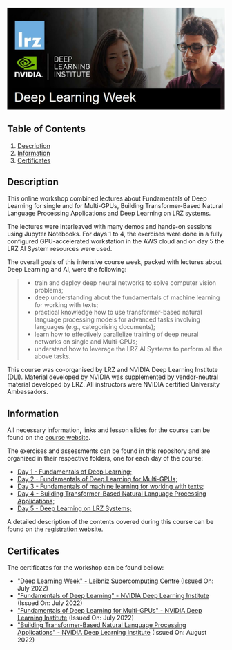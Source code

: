 ![Course](images/banner.jpg)

## Table of Contents
1. [Description](#description)
2. [Information](#information)
3. [Certificates](#certificates)

<a name="descripton"></a>
## Description

This online workshop combined lectures about Fundamentals of Deep Learning for single and for Multi-GPUs, Building Transformer-Based Natural Language Processing Applications and Deep Learning on LRZ systems.

The lectures were interleaved with many demos and hands-on sessions using Jupyter Notebooks. For days 1 to 4, the exercises were done in a fully configured GPU-accelerated workstation in the AWS cloud and on day 5 the LRZ AI System resources were used.

The overall goals of this intensive course week, packed with lectures about Deep Learning and AI, were the following:
> - train and deploy deep neural networks to solve computer vision problems;
> - deep understanding about the fundamentals of machine learning for working with texts;
> - practical knowledge how to use transformer-based natural language processing models for advanced tasks involving languages (e.g., categorising documents);
> - learn how to effectively parallelize training of deep neural networks on single and Multi-GPUs;
> - understand how to leverage the LRZ AI Systems to perform all the above tasks.

This course was co-organised by LRZ and NVIDIA Deep Learning Institute (DLI). Material developed by NVIDIA was supplemented by vendor-neutral material developed by LRZ. All instructors were NVIDIA certified University Ambassadors.

<a name="information"></a>
## Information

All necessary information, links and lesson slides for the course can be found on the [course website](https://doku.lrz.de/display/PUBLIC/Deep+Learning+Week+@+LRZ+2022).

The exercises and assessments can be found in this repository and are organized in their respective folders, one for each day of the course:
- [Day 1 - Fundamentals of Deep Learning;](https://github.com/HROlive/Deep-Learning-Week-Course/tree/main/Day%201%20-%20Fundamentals%20of%20Deep%20Learning)
- [Day 2 - Fundamentals of Deep Learning for Multi-GPUs;](https://github.com/HROlive/Deep-Learning-Week-Course/tree/main/Day%202%20-%20Fundamentals%20of%20Deep%20Learning%20for%20Multi-GPUs)
- [Day 3 - Fundamentals of machine learning for working with texts;](https://github.com/HROlive/Deep-Learning-Week-Course/tree/main/Day%203%20-%20Fundamentals%20of%20machine%20learning%20for%20working%20with%20texts)
- [Day 4 - Building Transformer-Based Natural Language Processing Applications;](https://github.com/HROlive/Deep-Learning-Week-Course/tree/main/Day%204%20-Building%20Transformer-Based%20Natural%20Language%20Processing%20Applications)
- [Day 5 - Deep Learning on LRZ Systems;](https://github.com/HROlive/Deep-Learning-Week-Course/tree/main/Day%205%20-%20Deep%20Learning%20on%20LRZ%20Systems)

A detailed description of the contents covered during this course can be found on the [registration website.](https://app1.edoobox.com/en/LRZ/Online%20Courses/Online%20Course.ed.e4cafa37d0c0_6397755004.Deep%20Learning%20Week)

<a name="certificates"></a>
## Certificates

The certificates for the workshop can be found bellow:

- ["Deep Learning Week" - Leibniz Supercomputing Centre](https://github.com/HROlive/Deep-Learning-Week-Course/blob/main/images/Certificate.pdf) (Issued On: July 2022)
- ["Fundamentals of Deep Learning" - NVIDIA Deep Learning Institute](https://courses.nvidia.com/certificates/4693c35f1c7a41baa9be0e520a4f34bd/) (Issued On: July 2022)
- ["Fundamentals of Deep Learning for Multi-GPUs" - NVIDIA Deep Learning Institute](https://courses.nvidia.com/certificates/8b9f35a826eb4d4c93108eb14bdbbf89/) (Issued On: July 2022)
- ["Building Transformer-Based Natural Language Processing Applications" - NVIDIA Deep Learning Institute](https://courses.nvidia.com/certificates/cab3568a849e4be0927a6ec6c51674a3/) (Issued On: August 2022)
